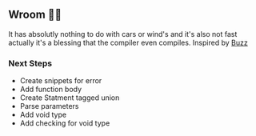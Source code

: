 ## Wroom 🚗💨
It has absolutly nothing to do with cars or wind's and it's also not fast actually it's a blessing that the compiler even compiles. 
Inspired by [Buzz](https://github.com/buzz-language/buzz)

### Next Steps
- Create snippets for error
- Add function body
- Create Statment tagged union
- Parse parameters
- Add void type
- Add checking for void type